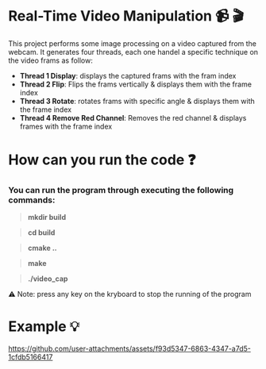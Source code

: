 # Real-Time Video Manipulation  📹 🎬

This project performs some image processing on a video captured
from the webcam. It generates four threads, each one handel a 
specific technique on the video frams as follow:

- **Thread 1 Display**: displays the captured frams with the fram index
- **Thread 2 Flip**: Flips the frams vertically & displays them with the frame index
- **Thread 3 Rotate**: rotates frams with specific angle & displays them with the frame index
- **Thread 4 Remove Red Channel**: Removes the red channel & displays frames with the frame index

# How can you run the code ❓

### You can run the program through executing the following commands:

>**mkdir build**

>**cd build**

>**cmake ..**

>**make**

>**./video_cap**


⚠️ Note: press any key on the kryboard to stop the running of the program


# Example 💡


https://github.com/user-attachments/assets/f93d5347-6863-4347-a7d5-1cfdb5166417


